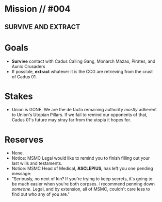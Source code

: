 # Mission // #004
## SURVIVE AND EXTRACT
# Goals
- **Survive** contact with Cadus Calling Gang, Monarch Mazao, Pirates, and Aunic Crusaders
- If possible, **extract** whatever it is the CCG are retrieving from the crust of Cadus 01.
# Stakes
- Union is GONE. We are the de facto remaining authority *mostly* adherent to Union's Utopian Pillars. If we fail to remind our opponents of that, Cadus 01's future may stray far from the utopia it hopes for.

# Reserves
- None.
- Notice: MSMC Legal would like to remind you to finish filling out your last wills and testaments.
- Notice: MSMC Head of Medical, **ASCLEPIUS**, has left you one pending message:
- "Seriously, no next of kin? If you're trying to keep secrets, it's going to be much easier when you're both corpses. I recommend penning down *someone*. Legal, and by extension, all of MSMC, couldn't care less to find out who any of you are."
